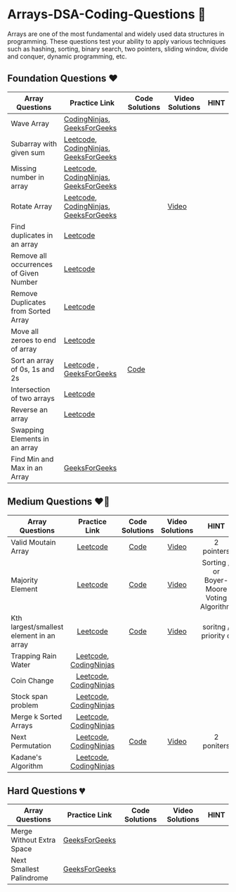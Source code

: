 # Arrays-DSA-Coding-Questions 🚀
Arrays are one of the most fundamental and widely used data structures in programming.
These questions test your ability to apply various techniques such as hashing, sorting, binary search, two pointers, sliding window, divide and conquer, dynamic programming, etc. 

## Foundation Questions ❤️
| Array Questions  | Practice Link | Code Solutions | Video Solutions | HINT
-|-|-|-|-
Wave Array| [CodingNinjas](https://www.codingninjas.com/codestudio/problems/sort-an-array-in-wave-form_975285), [GeeksForGeeks](https://practice.geeksforgeeks.org/problems/wave-array-1587115621/1)
Subarray with given sum| [Leetcode](https://leetcode.com/problems/subarray-sum-equals-k/), [CodingNinjas](https://www.codingninjas.com/codestudio/problems/subarray-with-given-sum_842487), [GeeksForGeeks](https://practice.geeksforgeeks.org/problems/subarray-with-given-sum-1587115621/1?utm_source=geeksforgeeks) |
Missing number in array| [Leetcode](https://leetcode.com/problems/missing-number/), [CodingNinjas](https://www.codingninjas.com/codestudio/problems/missing-number_6680467), [GeeksForGeeks](https://practice.geeksforgeeks.org/problems/missing-number-in-array1416/1?utm_source=geeksforgeeks) |
Rotate Array | [Leetcode](https://leetcode.com/problems/rotate-array/), [CodingNinjas](https://www.codingninjas.com/codestudio/problems/rotate-array_1230543), [GeeksForGeeks](https://practice.geeksforgeeks.org/problems/rotate-array-by-n-elements-1587115621/1) |  | [Video](https://youtu.be/0OTPqrEd74g) 
Find duplicates in an array| [Leetcode](https://leetcode.com/problems/find-all-duplicates-in-an-array/) | 
Remove all occurrences of Given Number | [Leetcode](https://leetcode.com/problems/remove-element/)
Remove Duplicates from Sorted Array | [Leetcode](https://leetcode.com/problems/remove-duplicates-from-sorted-array/)
Move all zeroes to end of array| [Leetcode](https://leetcode.com/problems/move-zeroes/)
Sort an array of 0s, 1s and 2s | [Leetcode](https://leetcode.com/problems/sort-colors/submissions/) , [GeeksForGeeks](https://practice.geeksforgeeks.org/problems/sort-an-array-of-0s-1s-and-2s4231/1/) | [Code](https://github.com/CodingWallah/Arrays-DSA-Coding-Questions/blob/main/Sort%20Array%200-1-2.md) | 
Intersection of two arrays| [Leetcode](https://leetcode.com/problems/intersection-of-two-arrays/)
Reverse an array| [Leetcode](https://leetcode.com/problems/reverse-string/)
Swapping Elements in an array|
Find Min and Max in an Array| [GeeksForGeeks](https://practice.geeksforgeeks.org/problems/max-min/1?utm_source=geeksforgeeks)

## Medium Questions ❤️‍🔥
| Array Questions  | Practice Link | Code Solutions | Video Solutions | HINT
| ------------- | :-------------: | :-------------: | :---------: |:---------: |
Valid Moutain Array | [Leetcode](https://leetcode.com/problems/valid-mountain-array/) | [Code](#) | [Video](https://youtu.be/tVDTjm_fYbQ) | 2 pointers
Majority Element | [Leetcode](https://leetcode.com/problems/majority-element/) | [Code](#) | [Video](https://www.youtube.com/watch?v=cLE1J34pYUo) | Sorting / or Boyer-Moore Voting Algorithm
Kth largest/smallest element in an array | [Leetcode](https://leetcode.com/problems/kth-largest-element-in-an-array/) | [Code](https://github.com/CodingWallah/Arrays-DSA-Coding-Questions/blob/main/kth-largest-smallest.md) | [Video](#) | soritng / priority q
Trapping Rain Water|[Leetcode](https://leetcode.com/problems/trapping-rain-water/), [CodingNinjas](https://www.codingninjas.com/codestudio/problems/trapping-rainwater_630519)
Coin Change|[Leetcode](https://leetcode.com/problems/coin-change/), [CodingNinjas](https://www.codingninjas.com/codestudio/problems/coin-change-finite-supply_2545103)
Stock span problem|[Leetcode](https://leetcode.com/problems/online-stock-span/), [CodingNinjas](https://www.codingninjas.com/codestudio/problems/stock-span_5243295)
Merge k Sorted Arrays|[Leetcode](https://leetcode.com/problems/merge-k-sorted-lists/), [CodingNinjas](https://www.codingninjas.com/codestudio/problems/merge-k-sorted-arrays_975379)
Next Permutation |[Leetcode](https://leetcode.com/problems/next-permutation), [CodingNinjas](https://www.codingninjas.com/codestudio/problems/next-permutaion_893046) | [Code](#) | [Video](#) | 2 poniters 
Kadane's Algorithm|[Leetcode](https://leetcode.com/problems/maximum-subarray/description/), [CodingNinjas](https://www.codingninjas.com/codestudio/problems/maximum-subarray_893296)



## Hard Questions 💔
| Array Questions  | Practice Link | Code Solutions | Video Solutions | HINT
-|-|-|-|-
Merge Without Extra Space|[GeeksForGeeks](https://practice.geeksforgeeks.org/problems/merge-two-sorted-arrays-1587115620/1)
Next Smallest Palindrome|[GeeksForGeeks](https://practice.geeksforgeeks.org/problems/next-smallest-palindrome4740/1?utm_source=geeksforgeeks)
